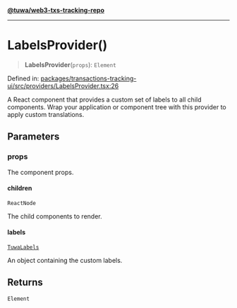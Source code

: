 [**@tuwa/web3-txs-tracking-repo**](../../../../README.md)

***

# LabelsProvider()

> **LabelsProvider**(`props`): `Element`

Defined in: [packages/transactions-tracking-ui/src/providers/LabelsProvider.tsx:26](https://github.com/TuwaIO/web3-transactions-tracking/blob/27cafae30bccefa7ba3ea936ed9bfbdaf84605d5/packages/transactions-tracking-ui/src/providers/LabelsProvider.tsx#L26)

A React component that provides a custom set of labels to all child components.
Wrap your application or component tree with this provider to apply custom translations.

## Parameters

### props

The component props.

#### children

`ReactNode`

The child components to render.

#### labels

[`TuwaLabels`](../../type-aliases/TuwaLabels.md)

An object containing the custom labels.

## Returns

`Element`
